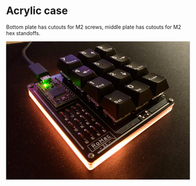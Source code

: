 # Acrylic case

Bottom plate has cutouts for M2 screws, middle plate has cutouts for M2 hex standoffs.

![Romac acrylic plate](romac-plate.jpg)